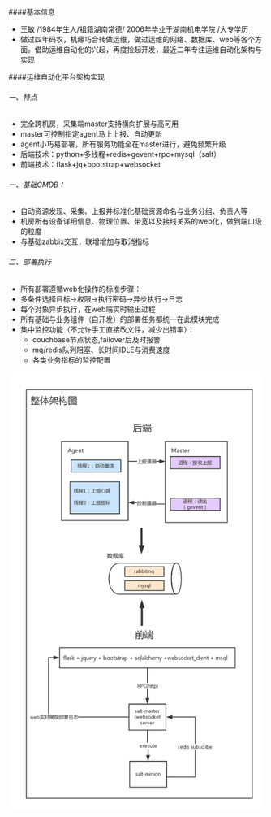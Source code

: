 





####基本信息
- 王敏 /1984年生人/祖籍湖南常德/ 2006年毕业于湖南机电学院 /大专学历
- 做过四年码农，机缘巧合转做运维，做过运维的网络、数据库、web等各个方面。借助运维自动化的兴起，再度捡起开发，最近二年专注运维自动化架构与实现

####运维自动化平台架构实现
###### 一、特点
 - 完全跨机房，采集端master支持横向扩展与高可用
 - master可控制指定agent马上上报、自动更新
 - agent小巧易部署，所有服务功能全在master进行，避免频繁升级
 - 后端技术：python+多线程+redis+gevent+rpc+mysql（salt）
 - 前端技术：flask+jq+bootstrap+websocket
 
###### 一、基础CMDB：
 - 自动资源发现、采集、上报并标准化基础资源命名与业务分组、负责人等
 - 机房所有设备详细信息、物理位置、带宽以及接线关系的web化，做到端口级的粒度
 - 与基础zabbix交互，联增增加与取消指标

###### 二、部署执行
 - 所有部署遵循web化操作的标准步骤：
  - 多条件选择目标->权限->执行密码->异步执行->日志
  - 每个对象异步执行，在web端实时输出过程
 - 所有基础与业务组件（自开发）的部署任务都统一在此模块完成
 - 集中监控功能（不允许手工直接改文件，减少出错率）：
   - couchbase节点状态,failover后及时报警
   - mq/redis队列阻塞、长时间IDLE与消费速度
   - 各类业务指标的监控配置

![xxx](/upload/整体架构图.png)




 

